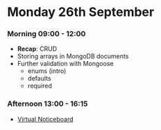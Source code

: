 # Monday 26th September

### Morning 09:00 - 12:00

- **Recap**: CRUD
- Storing arrays in MongoDB documents
- Further validation with Mongoose
  - enums (intro)
  - defaults
  - required

### Afternoon 13:00 - 16:15

- [Virtual Noticeboard](https://github.com/FrancoSpeziali/db-virtual-noticeboard)
